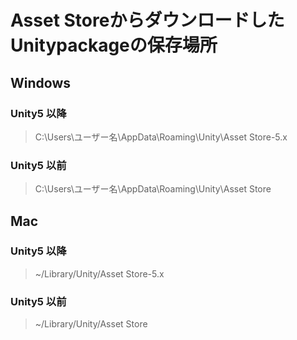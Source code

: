 # Asset StoreからダウンロードしたUnitypackageの保存場所

## Windows
### Unity5 以降
> C:\Users\ユーザー名\AppData\Roaming\Unity\Asset Store-5.x
### Unity5 以前
> C:\Users\ユーザー名\AppData\Roaming\Unity\Asset Store

## Mac
### Unity5 以降
> ~/Library/Unity/Asset Store-5.x
### Unity5 以前
> ~/Library/Unity/Asset Store
